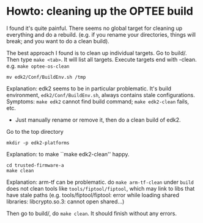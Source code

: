 # Howto: cleaning up the OPTEE build

I found it's quite painful. There seems no global target for cleaning up everything and do a rebuild. (e.g. if you rename your directories, things will break; and you want to do a clean build). 

The best approach I found is to clean up individual targets. Go to build/. Then type `make <tab>`. It will list all targets. Execute targets end with -clean. e.g. `make optee-os-clean`

```
mv edk2/Conf/BuildEnv.sh /tmp
```

Explanation: edk2 seems to be in particular problematic. It's build environment, `edk2/Conf/BuildEnv.sh`, always contains stale configurations. Symptoms: `make edk2` cannot find build command; `make edk2-clean` fails, etc. 

* Just manually rename or remove it, then do a clean build of edk2. 

Go to the top directory
```
mkdir -p edk2-platforms
```
Explanation: to make ``make edk2-clean'' happy.

```
cd trusted-firmware-a
make clean
```

Explanation: arm-tf can be problematic. do `make arm-tf-clean` under `build` does not clean tools like `tools/fiptool/fiptool`, which may link to libs that have stale paths (e.g. tools/fiptool/fiptool: error while loading shared libraries: libcrypto.so.3: cannot open shared...)

Then go to build/, do `make clean`. It should finish without any errors. 





